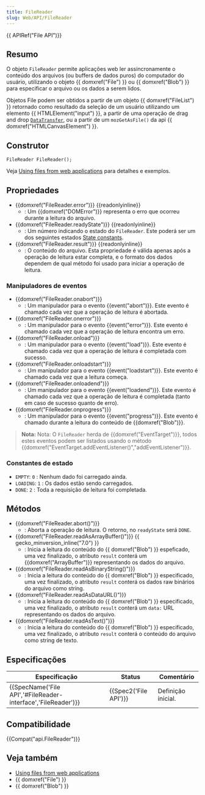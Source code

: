 ```yaml
---
title: FileReader
slug: Web/API/FileReader
---
```


{{ APIRef("File API")}}

## Resumo

O objeto `FileReader` permite aplicações web ler assincronamente o conteúdo dos arquivos (ou buffers de dados puros) do computador do usuário, utilizando o objeto {{ domxref("File") }} ou {{ domxref("Blob") }} para especificar o arquivo ou os dados a serem lidos.

Objetos File podem ser obtidos a partir de um objeto {{ domxref("FileList") }} retornado como resultado da seleção de um usuário utilizando um elemento {{ HTMLElement("input") }}, a partir de uma operação de drag and drop [`DataTransfer`](/En/DragDrop/DataTransfer), ou a partir de um `mozGetAsFile()` da api {{ domxref("HTMLCanvasElement") }}.

## Construtor

```
FileReader FileReader();
```

Veja [Using files from web applications](/pt-BR/Using_files_from_web_applications) para detalhes e exemplos.

## Propriedades

- {{domxref("FileReader.error")}} {{readonlyinline}}
  - : Um {{domxref("DOMError")}} representa o erro que ocorreu durante a leitura do arquivo.
- {{domxref("FileReader.readyState")}} {{readonlyinline}}
  - : Um número indicando o estado do `FileReader`. Este poderá ser um dos seguintes estados [State constants](#state_constants).
- {{domxref("FileReader.result")}} {{readonlyinline}}
  - : O conteúdo do arquivo. Esta propriedade é válida apenas após a operação de leitura estar completa, e o formato dos dados dependem de qual método foi usado para iniciar a operação de leitura.

### Manipuladores de eventos

- {{domxref("FileReader.onabort")}}
  - : Um manipulador para o evento {{event("abort")}}. Este evento é chamado cada vez que a operação de leitura é abortada.
- {{domxref("FileReader.onerror")}}
  - : Um manipulador para o evento {{event("error")}}. Este evento é chamado cada vez que a operação de leitura encontra um erro.
- {{domxref("FileReader.onload")}}
  - : Um manipulador para o evento {{event("load")}}. Este evento é chamado cada vez que a operação de leitura é completada com sucesso.
- {{domxref("FileReader.onloadstart")}}
  - : Um manipulador para o evento {{event("loadstart")}}. Este evento é chamado cada vez que a leitura começa.
- {{domxref("FileReader.onloadend")}}
  - : Um manipulador para o evento {{event("loadend")}}. Este evento é chamado cada vez que a operação de leitura é completada (tanto em caso de sucesso quanto de erro).
- {{domxref("FileReader.onprogress")}}
  - : Um manipulador para o evento {{event("progress")}}. Este evento é chamado durante a leitura do conteúdo de {{domxref("Blob")}}.

> **Nota:** Nota: O `FileReader` herda de {{domxref("EventTarget")}}, todos estes eventos podem ser listados usando o método {{domxref("EventTarget.addEventListener()","addEventListener")}}.

### Constantes de estado

- `EMPTY`: `0` : Nenhum dado foi carregado ainda.
- `LOADING`: `1` : Os dados estão sendo carregados.
- `DONE`: `2` : Toda a requisição de leitura foi completada.

## Métodos

- {{domxref("FileReader.abort()")}}
  - : Aborta a operação de leitura. O retorno, no `readyState` será `DONE`.
- {{domxref("FileReader.readAsArrayBuffer()")}} {{ gecko_minversion_inline("7.0") }}
  - : Inicia a leitura do conteúdo do {{ domxref("Blob") }} espeficado, uma vez finalizado, o atributo `result` conterá um {{domxref("ArrayBuffer")}} representando os dados do arquivo.
- {{domxref("FileReader.readAsBinaryString()")}}
  - : Inicia a leitura do conteúdo do {{ domxref("Blob") }} especificado, uma vez finalizado, o atributo `result` conterá os dados raw binários do arquivo como string.
- {{domxref("FileReader.readAsDataURL()")}}
  - : Inicia a leitura do conteúdo do {{ domxref("Blob") }} especificado, uma vez finalizado, o atributo `result` conterá um `data:` URL representando os dados do arquivo.
- {{domxref("FileReader.readAsText()")}}
  - : Inicia a leitura do conteúdo do {{ domxref("Blob") }} especificado, uma vez finalizado, o atributo `result` conterá o conteúdo do arquivo como string de texto.

## Especificações

| Especificação                                                                    | Status                       | Comentário         |
| -------------------------------------------------------------------------------- | ---------------------------- | ------------------ |
| {{SpecName('File API','#FileReader-interface','FileReader')}} | {{Spec2('File API')}} | Definição inicial. |

## Compatibilidade

{{Compat("api.FileReader")}}

## Veja também

- [Using files from web applications](/pt-BR/Using_files_from_web_applications)
- {{ domxref("File") }}
- {{ domxref("Blob") }}
